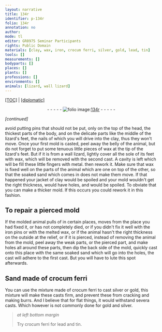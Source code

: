 ```yaml
---
layout: narrative
title: 134r
identifier: p-134r
folio: 134r
annotation: no
author:
mode: tl
editor: GR8975 Seminar Participants
rights: Public Domain
materials: [clay, wax, iron, crocum ferri, silver, gold, lead, tin]
tools: []
measurements: []
bodyparts: []
places: []
plants: []
professions: []
environments: []
animals: [lizard, wall lizard]
---
```


<p><a href="{{ site.baseurl }}/translation/">[TOC]</a> | <a href="{{ site.baseurl }}/texts/p-134r_tc/" target="_blank">[diplomatic]</a></p><div class="folio" align="center">- - - - - <a href="http://gallica.bnf.fr/ark:/12148/btv1b10500001g/f273.image" target="_blank"><img src="https://cu-mkp.github.io/2017-workshop-edition/assets/photo-icon.png" alt="folio image: " style="display:inline-block; margin-bottom:-3px;"/>134r</a> - - - - - </div>   
 
*[continued]*
  
 avoid putting pins that should not be put, only on the top of the head, the thickest parts of the body, and on the delicate parts like the middle of the <span class="al">lizard</span>'s feet, the nails of which you will drive into the <span class="m">clay</span>, thus they won't move. Once your first mold is casted, peel away the belly of the animal, but do not forget to put some tenuous little pieces of <span class="m">wax</span> at the tip of the <span class="al">lizard</span>'s feet. But if it is from a <span class="al">wall lizard</span>, lightly cover all the sole of its feet with <span class="m">wax</span>, which will be removed with the second cast. A cavity is left which will be fill these little fingers with metal. then rework it. Make sure that wax is fixed well on the parts of the animal which are one on top of the other, so that the soaked sand which comes in does not make them move. If that happened your jacket of <span class="m">clay</span> would be spoiled and your mold wouldn't get the right thickness, would have holes, and would be spoiled. To obviate that you can make a thicker mold. If this occurs you could rework it in this fashion.
 
 
  

## To repair a pierced mold

 
 If the molded animal pulls of in certain places, moves from the place you had fixed it, or has not completely died, or if you didn't fix it well with the <span class="m">iron</span> pins or with the melted <span class="m">wax</span>, or if the animal hasn't the right thickness on the outside at the relief, or if it is pierced, instead of removing the animal from the mold, peel away the weak parts, or the pierced part, and make holes all around these parts, then dip the back side of the mold, quickly cast onto this place with the same soaked sand which will go into the holes, the cast will adhere to the first cast. But you will have to lute this spot afterwards.
 
 
  

## Sand made of <span class="m">crocum <span class="x">ferri</span></span>

 
 You can use the mixture made of <span class="m">crocum ferri</span> to cast <span class="m">silver</span> or <span class="m">gold</span>, this mixture will make these casts firm, and prevent these from cracking and making burrs. And I believe that for flat things, it would withstand severa casts. Which however is not commonly done for <span class="m">gold</span> and <span class="m">silver</span>.
 
> *at left bottom margin*
> 
> 
>   Try <span class="m">crocum ferri</span> for <span class="m">lead</span> and <span class="m">tin</span>.
 
